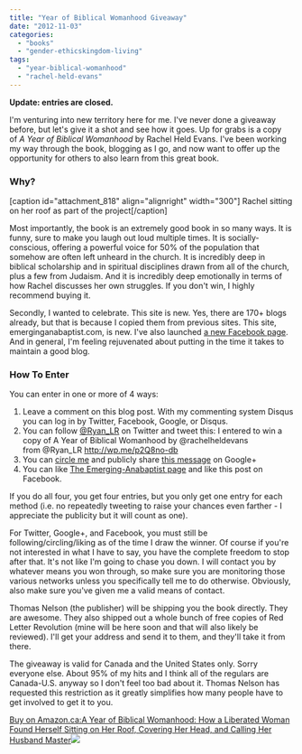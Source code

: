 ```yaml
---
title: "Year of Biblical Womanhood Giveaway"
date: "2012-11-03"
categories: 
  - "books"
  - "gender-ethicskingdom-living"
tags: 
  - "year-biblical-womanhood"
  - "rachel-held-evans"
---
```


**Update: entries are closed.**

I'm venturing into new territory here for me. I've never done a giveaway before, but let's give it a shot and see how it goes. Up for grabs is a copy of _A Year of Biblical Womanhood_ by Rachel Held Evans. I've been working my way through the book, blogging as I go, and now want to offer up the opportunity for others to also learn from this great book.

### Why?

\[caption id="attachment\_818" align="alignright" width="300"\] Rachel sitting on her roof as part of the project\[/caption\]

Most importantly, the book is an extremely good book in so many ways. It is funny, sure to make you laugh out loud multiple times. It is socially-conscious, offering a powerful voice for 50% of the population that somehow are often left unheard in the church. It is incredibly deep in biblical scholarship and in spiritual disciplines drawn from all of the church, plus a few from Judaism. And it is incredibly deep emotionally in terms of how Rachel discusses her own struggles. If you don't win, I highly recommend buying it.

Secondly, I wanted to celebrate. This site is new. Yes, there are 170+ blogs already, but that is because I copied them from previous sites. This site, emerginganabaptist.com, is new. I've also launched [a new Facebook page](https://www.facebook.com/AnabaptistRedux?_rdr=p "The Emerging-Anabaptist on Facebook"). And in general, I'm feeling rejuvenated about putting in the time it takes to maintain a good blog. <!--more-->

### How To Enter

You can enter in one or more of 4 ways:

1. Leave a comment on this blog post. With my commenting system Disqus you can log in by Twitter, Facebook, Google, or Disqus.
2. You can follow [@Ryan\_LR](https://twitter.com/Ryan_LR "Ryan_LR on Twitter") on Twitter and tweet this: I entered to win a copy of A Year of Biblical Womanhood by @rachelheldevans from @Ryan\_LR http://wp.me/p2Q8no-db
3. You can [circle me](https://plus.google.com/+RyanRobinson "Ryan Robinson on Google+") and publicly share [this message](https://plus.google.com/+RyanRobinson/posts/41HvX6MbmXv "The Entry Message on Google+") on Google+
4. You can like [The Emerging-Anabaptist page](https://www.facebook.com/AnabaptistRedux?_rdr=p "The Emerging-Anabaptist on Facebook") and like this post on Facebook.

If you do all four, you get four entries, but you only get one entry for each method (i.e. no repeatedly tweeting to raise your chances even farther - I appreciate the publicity but it will count as one).

For Twitter, Google+, and Facebook, you must still be following/circling/liking as of the time I draw the winner. Of course if you're not interested in what I have to say, you have the complete freedom to stop after that. It's not like I'm going to chase you down. I will contact you by whatever means you won through, so make sure you are monitoring those various networks unless you specifically tell me to do otherwise. Obviously, also make sure you've given me a valid means of contact.

Thomas Nelson (the publisher) will be shipping you the book directly. They are awesome. They also shipped out a whole bunch of free copies of Red Letter Revolution (mine will be here soon and that will also likely be reviewed). I'll get your address and send it to them, and they'll take it from there.

The giveaway is valid for Canada and the United States only. Sorry everyone else. About 95% of my hits and I think all of the regulars are Canada-U.S. anyway so I don't feel too bad about it. Thomas Nelson has requested this restriction as it greatly simplifies how many people have to get involved to get it to you.

[Buy on Amazon.ca:A Year of Biblical Womanhood: How a Liberated Woman Found Herself Sitting on Her Roof, Covering Her Head, and Calling Her Husband Master](https://www.amazon.ca/gp/product/1595553673/ref=as_li_tf_tl?ie=UTF8&tag=theemergana0d-20&linkCode=as2&camp=15121&creative=330641&creativeASIN=1595553673)![](http://www.assoc-amazon.ca/e/ir?t=theemergana0d-20&l=as2&o=15&a=1595553673)
